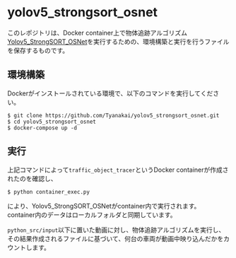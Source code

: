# yolov5_strongsort_osnet
このレポジトリは、Docker container上で物体追跡アルゴリズム[Yolov5_StrongSORT_OSNet](https://github.com/mikel-brostrom/Yolov5_StrongSORT_OSNet)を実行するための、環境構築と実行を行うファイルを保存するものです。

## 環境構築
Dockerがインストールされている環境で、以下のコマンドを実行してください。
```
$ git clone https://github.com/Tyanakai/yolov5_strongsort_osnet.git
$ cd yolov5_strongsort_osnet
$ docker-compose up -d
```
## 実行
上記コマンドによって`traffic_object_tracer`というDocker containerが作成されたのを確認し、
```
$ python container_exec.py
```
により、Yolov5_StrongSORT_OSNetがcontainer内で実行されます。<br>
container内のデータはローカルフォルダと同期しています。

`python_src/input`以下に置いた動画に対し、物体追跡アルゴリズムを実行し、その結果作成されるファイルに基づいて、何台の車両が動画中映り込んだかをカウントします。

